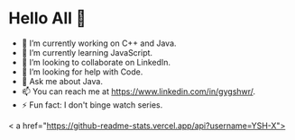 
# Hello All 👋


- 🔭 I’m currently working on C++ and Java. 
- 🌱 I’m currently learning JavaScript.    
- 👯 I’m looking to collaborate on LinkedIn. 
- 🤔 I’m looking for help with Code. 
- 💬 Ask me about Java. 
- 📫 You can reach me at https://www.linkedin.com/in/gygshwr/. 
- ⚡ Fun fact: I don't binge watch series. 

< a href="https://github-readme-stats.vercel.app/api?username=YSH-X"></a>
